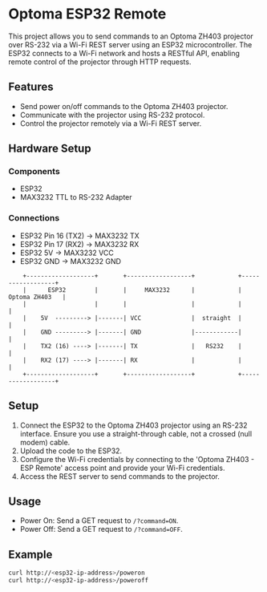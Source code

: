 # Optoma ESP32 Remote

This project allows you to send commands to an Optoma ZH403 projector over RS-232 via a Wi-Fi REST server using an ESP32 microcontroller. The ESP32 connects to a Wi-Fi network and hosts a RESTful API, enabling remote control of the projector through HTTP requests.

## Features
- Send power on/off commands to the Optoma ZH403 projector.
- Communicate with the projector using RS-232 protocol.
- Control the projector remotely via a Wi-Fi REST server.

## Hardware Setup

### Components
- ESP32
- MAX3232 TTL to RS-232 Adapter

### Connections
- ESP32 Pin 16 (TX2) -> MAX3232 TX
- ESP32 Pin 17 (RX2) -> MAX3232 RX
- ESP32 5V -> MAX3232 VCC
- ESP32 GND -> MAX3232 GND

```
    +-------------------+       +------------------+            +------------------+
    |      ESP32        |       |     MAX3232      |            |   Optoma ZH403   |
    |                   |       |                  |            |                  |
    |    5V  ---------> |-------| VCC              |  straight  |                  |
    |    GND ---------> |-------| GND              |------------|                  |
    |    TX2 (16) ----> |-------| TX               |   RS232    |                  |
    |    RX2 (17) ----> |-------| RX               |            |                  |
    +-------------------+       +------------------+            +------------------+
```

## Setup
1. Connect the ESP32 to the Optoma ZH403 projector using an RS-232 interface. Ensure you use a straight-through cable, not a crossed (null modem) cable.
2. Upload the code to the ESP32.
3. Configure the Wi-Fi credentials by connecting to the 'Optoma ZH403 - ESP Remote' access point and provide your Wi-Fi credentials.
4. Access the REST server to send commands to the projector.

## Usage
- Power On: Send a GET request to `/?command=ON`.
- Power Off: Send a GET request to `/?command=OFF`.

## Example
```sh
curl http://<esp32-ip-address>/poweron
curl http://<esp32-ip-address>/poweroff
```
